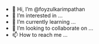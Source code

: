 - 👋 Hi, I’m @foyzulkarimpathan
- 👀 I’m interested in ...
- 🌱 I’m currently learning ...
- 💞️ I’m looking to collaborate on ...
- 📫 How to reach me ...

<!---
foyzulkarimpathan/foyzulkarimpathan is a ✨ special ✨ repository because its `README.md` (this file) appears on your GitHub profile.
You can click the Preview link to take a look at your changes.
--->
